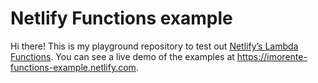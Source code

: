 # Netlify Functions example

Hi there! This is my playground repository to test out [Netlify’s Lambda Functions](https://www.netlify.com/docs/functions). You can see a live
demo of the examples at https://imorente-functions-example.netlify.com.
